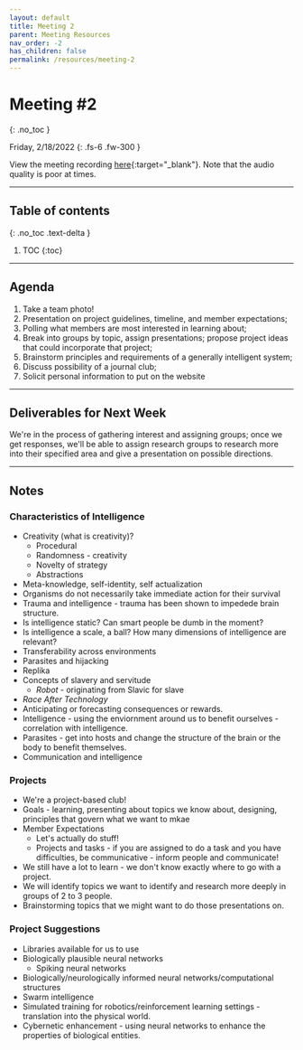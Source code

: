 ```yaml
---
layout: default
title: Meeting 2
parent: Meeting Resources
nav_order: -2
has_children: false
permalink: /resources/meeting-2
---
```


# Meeting #2
{: .no_toc }

Friday, 2/18/2022
{: .fs-6 .fw-300 }

View the meeting recording [here](https://washington.zoom.us/rec/share/sYPA4932R2D2yi5KPZYHST7GFEuzfGCHTJ5DUwJUj1f3QNUfYlj-v7U235PxBu_v.CjFpI0KbdbWbXCaR){:target="_blank"}. Note that the audio quality is poor at times.

---

## Table of contents
{: .no_toc .text-delta }

1. TOC
{:toc}

---

## Agenda
1. Take a team photo!
2. Presentation on project guidelines, timeline, and member expectations;
3. Polling what members are most interested in learning about;
4. Break into groups by topic, assign presentations; propose project ideas that could incorporate that project;
5. Brainstorm principles and requirements of a generally intelligent system;
6. Discuss possibility of a journal club;
7. Solicit personal information to put on the website

---

## Deliverables for Next Week
We're in the process of gathering interest and assigning groups; once we get responses, we'll be able to assign research groups to research more into their specified area and give a presentation on possible directions.

---

## Notes
### Characteristics of Intelligence
- Creativity (what is creativity)?
  - Procedural
  - Randomness - creativity
  - Novelty of strategy
  - Abstractions
- Meta-knowledge, self-identity, self actualization
- Organisms do not necessarily take immediate action for their survival
- Trauma and intelligence - trauma has been shown to impedede brain structure. 
- Is intelligence static? Can smart people be dumb in the moment?
- Is intelligence a scale, a ball? How many dimensions of intelligence are relevant?
- Transferability across environments
- Parasites and hijacking
- Replika
- Concepts of slavery and servitude
  - *Robot* - originating from Slavic for slave
- *Race After Technology*
- Anticipating or forecasting consequences or rewards.
- Intelligence - using the enviornment around us to benefit ourselves - correlation with intelligence.
- Parasites - get into hosts and change the structure of the brain or the body to benefit themselves.
- Communication and intelligence

### Projects
- We're a project-based club!
- Goals - learning, presenting about topics we know about, designing, principles that govern what we want to mkae
- Member Expectations
  - Let's actually do stuff!
  - Projects and tasks - if you are assigned to do a task and you have difficulties, be communicative - inform people and communicate!
- We still have a lot to learn - we don't know exactly where to go with a project.
- We will identify topics we want to identify and research more deeply in groups of 2 to 3 people.
- Brainstorming topics that we might want to do those presentations on.

### Project Suggestions
- Libraries available for us to use
- Biologically plausible neural networks
  - Spiking neural networks
- Biologically/neurologically informed neural networks/computational structures
- Swarm intelligence
- Simulated training for robotics/reinforcement learning settings - translation into the physical world.
- Cybernetic enhancement - using neural networks to enhance the properties of biological entities.
